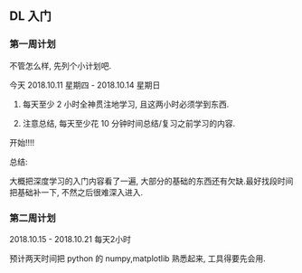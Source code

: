 ## DL 入门

### 第一周计划

不管怎么样, 先列个小计划吧.

今天 2018.10.11 星期四 - 2018.10.14 星期日

1. 每天至少 2 小时全神贯注地学习, 且这两小时必须学到东西.

2. 注意总结, 每天至少花 10 分钟时间总结/复习之前学习的内容.

开始!!!!

总结:

大概把深度学习的入门内容看了一遍, 大部分的基础的东西还有欠缺.最好找段时间把基础补一下, 不然之后很难深入进入.

### 第二周计划

2018.10.15 - 2018.10.21 每天2小时

预计两天时间把 python 的 numpy,matplotlib 熟悉起来, 工具得要先会用.




